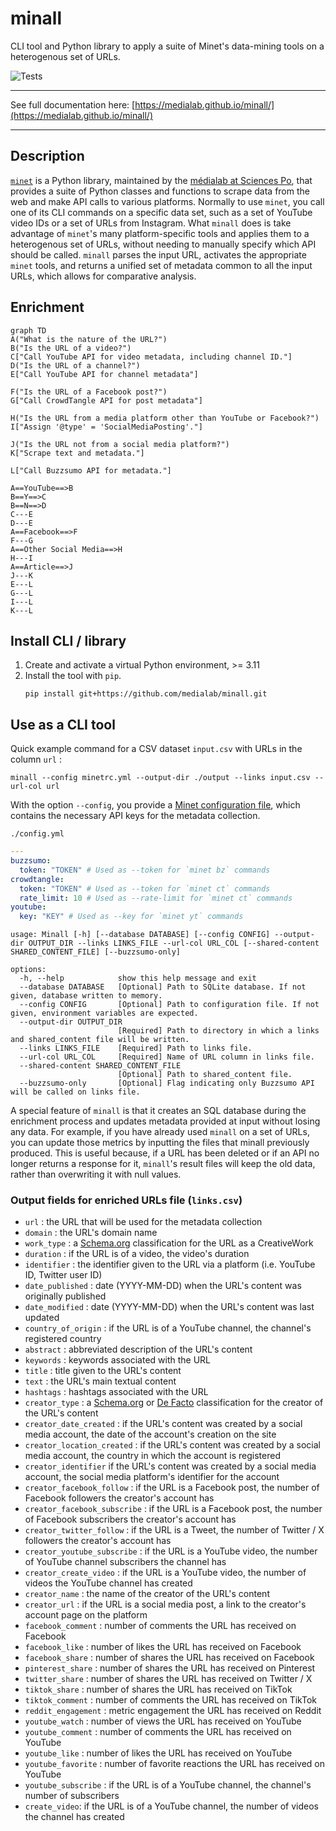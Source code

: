 # minall

CLI tool and Python library to apply a suite of Minet's data-mining tools on a heterogenous set of URLs.

![Tests](https://github.com/medialab/minall/actions/workflows/tests.yml/badge.svg)

---

See full documentation here: [https://medialab.github.io/minall/](https://medialab.github.io/minall/)

---

## Description

[`minet`](https://github.com/medialab/minet) is a Python library, maintained by the [médialab at Sciences Po](https://github.com/medialab/), that provides a suite of Python classes and functions to scrape data from the web and make API calls to various platforms. Normally to use `minet`, you call one of its CLI commands on a specific data set, such as a set of YouTube video IDs or a set of URLs from Instagram. What `minall` does is take advantage of `minet`'s many platform-specific tools and applies them to a heterogenous set of URLs, without needing to manually specify which API should be called. `minall` parses the input URL, activates the appropriate `minet` tools, and returns a unified set of metadata common to all the input URLs, which allows for comparative analysis.

## Enrichment

```mermaid
graph TD
A("What is the nature of the URL?")
B("Is the URL of a video?")
C["Call YouTube API for video metadata, including channel ID."]
D("Is the URL of a channel?")
E["Call YouTube API for channel metadata"]

F("Is the URL of a Facebook post?")
G["Call CrowdTangle API for post metadata"]

H("Is the URL from a media platform other than YouTube or Facebook?")
I["Assign '@type' = 'SocialMediaPosting'."]

J("Is the URL not from a social media platform?")
K["Scrape text and metadata."]

L["Call Buzzsumo API for metadata."]

A==YouTube==>B
B==Y==>C
B==N==>D
C---E
D---E
A==Facebook==>F
F---G
A==Other Social Media==>H
H---I
A==Article==>J
J---K
E---L
G---L
I---L
K---L
```

## Install CLI / library

1. Create and activate a virtual Python environment, >= 3.11
2. Install the tool with `pip`.
   ```shell
   pip install git+https://github.com/medialab/minall.git
   ```

## Use as a CLI tool

Quick example command for a CSV dataset `input.csv` with URLs in the column `url` :

```shell
minall --config minetrc.yml --output-dir ./output --links input.csv --url-col url
```

With the option `--config`, you provide a [Minet configuration file](https://github.com/medialab/minet/blob/master/docs/cli.md#minetrc), which contains the necessary API keys for the metadata collection.

`./config.yml`

```yml
---
buzzsumo:
  token: "TOKEN" # Used as --token for `minet bz` commands
crowdtangle:
  token: "TOKEN" # Used as --token for `minet ct` commands
  rate_limit: 10 # Used as --rate-limit for `minet ct` commands
youtube:
  key: "KEY" # Used as --key for `minet yt` commands
```

```shell
usage: Minall [-h] [--database DATABASE] [--config CONFIG] --output-dir OUTPUT_DIR --links LINKS_FILE --url-col URL_COL [--shared-content SHARED_CONTENT_FILE] [--buzzsumo-only]

options:
  -h, --help            show this help message and exit
  --database DATABASE   [Optional] Path to SQLite database. If not given, database written to memory.
  --config CONFIG       [Optional] Path to configuration file. If not given, environment variables are expected.
  --output-dir OUTPUT_DIR
                        [Required] Path to directory in which a links and shared_content file will be written.
  --links LINKS_FILE    [Required] Path to links file.
  --url-col URL_COL     [Required] Name of URL column in links file.
  --shared-content SHARED_CONTENT_FILE
                        [Optional] Path to shared_content file.
  --buzzsumo-only       [Optional] Flag indicating only Buzzsumo API will be called on links file.
```

A special feature of `minall` is that it creates an SQL database during the enrichment process and updates metadata provided at input without losing any data. For example, if you have already used `minall` on a set of URLs, you can update those metrics by inputting the files that minall previously produced. This is useful because, if a URL has been deleted or if an API no longer returns a response for it, `minall`'s result files will keep the old data, rather than overwriting it with null values.

### Output fields for enriched URLs file (`links.csv`)

- `url` : the URL that will be used for the metadata collection
- `domain` : the URL's domain name
- `work_type` : a [Schema.org](https://schema.org/CreativeWork) classification for the URL as a CreativeWork
- `duration` : if the URL is of a video, the video's duration
- `identifier` : the identifier given to the URL via a platform (i.e. YouTube ID, Twitter user ID)
- `date_published` : date (YYYY-MM-DD) when the URL's content was originally published
- `date_modified` : date (YYYY-MM-DD) when the URL's content was last updated
- `country_of_origin` : if the URL is of a YouTube channel, the channel's registered country
- `abstract` : abbreviated description of the URL's content
- `keywords` : keywords associated with the URL
- `title` : title given to the URL's content
- `text` : the URL's main textual content
- `hashtags` : hashtags associated with the URL
- `creator_type` : a [Schema.org](https://schema.org/creator) or [De Facto](https://github.com/AFP-Medialab/defacto-rss/blob/main/Defactor_rss.adoc) classification for the creator of the URL's content
- `creator_date_created` : if the URL's content was created by a social media account, the date of the account's creation on the site
- `creator_location_created` : if the URL's content was created by a social media account, the country in which the account is registered
- `creator_identifier` if the URL's content was created by a social media account, the social media platform's identifier for the account
- `creator_facebook_follow` : if the URL is a Facebook post, the number of Facebook followers the creator's account has
- `creator_facebook_subscribe` : if the URL is a Facebook post, the number of Facebook subscribers the creator's account has
- `creator_twitter_follow` : if the URL is a Tweet, the number of Twitter / X followers the creator's account has
- `creator_youtube_subscribe` : if the URL is a YouTube video, the number of YouTube channel subscribers the channel has
- `creator_create_video` : if the URL is a YouTube video, the number of videos the YouTube channel has created
- `creator_name` : the name of the creator of the URL's content
- `creator_url` : if the URL is a social media post, a link to the creator's account page on the platform
- `facebook_comment` : number of comments the URL has received on Facebook
- `facebook_like` : number of likes the URL has received on Facebook
- `facebook_share` : number of shares the URL has received on Facebook
- `pinterest_share` : number of shares the URL has received on Pinterest
- `twitter_share` : number of shares the URL has received on Twitter / X
- `tiktok_share` : number of shares the URL has received on TikTok
- `tiktok_comment` : number of comments the URL has received on TikTok
- `reddit_engagement` : metric engagement the URL has received on Reddit
- `youtube_watch` : number of views the URL has received on YouTube
- `youtube_comment` : number of comments the URL has received on YouTube
- `youtube_like` : number of likes the URL has received on YouTube
- `youtube_favorite` : number of favorite reactions the URL has received on YouTube
- `youtube_subscribe` : if the URL is of a YouTube channel, the channel's number of subscribers
- `create_video`: if the URL is of a YouTube channel, the number of videos the channel has created
